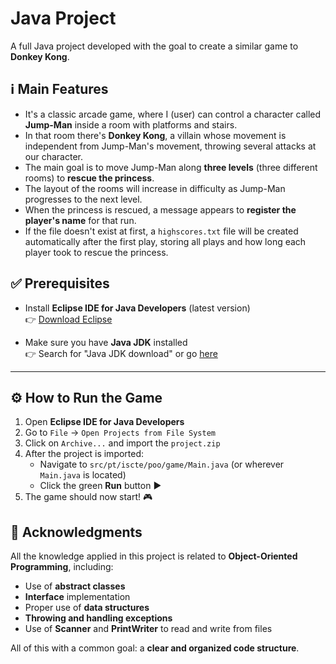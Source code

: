 # Java Project

A full Java project developed with the goal to create a similar game to **Donkey Kong**.

## ℹ️ Main Features

- It's a classic arcade game, where I (user) can control a character called **Jump-Man** inside a room with platforms and stairs.
- In that room there's **Donkey Kong**, a villain whose movement is independent from Jump-Man's movement, throwing several attacks at our character.
- The main goal is to move Jump-Man along **three levels** (three different rooms) to **rescue the princess**.
- The layout of the rooms will increase in difficulty as Jump-Man progresses to the next level.
- When the princess is rescued, a message appears to **register the player's name** for that run.
- If the file doesn't exist at first, a `highscores.txt` file will be created automatically after the first play, storing all plays and how long each player took to rescue the princess.

## ✅ Prerequisites

- Install **Eclipse IDE for Java Developers** (latest version)  
  👉 [Download Eclipse](https://www.eclipse.org/downloads/)

- Make sure you have **Java JDK** installed  
  👉 Search for "Java JDK download" or go [here](https://www.oracle.com/java/technologies/javase-downloads.html)

---

## ⚙️ How to Run the Game

1. Open **Eclipse IDE for Java Developers**  
2. Go to `File` → `Open Projects from File System`  
3. Click on `Archive...` and import the `project.zip`  
4. After the project is imported:
   - Navigate to `src/pt/iscte/poo/game/Main.java` (or wherever `Main.java` is located)
   - Click the green **Run** button ▶️
5. The game should now start! 🎮

## 🧠 Acknowledgments

All the knowledge applied in this project is related to **Object-Oriented Programming**, including:

- Use of **abstract classes**
- **Interface** implementation
- Proper use of **data structures**
- **Throwing and handling exceptions**
- Use of **Scanner** and **PrintWriter** to read and write from files

All of this with a common goal: a **clear and organized code structure**.

